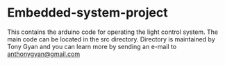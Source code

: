 # Embedded-system-project

This contains the arduino code for operating the light control system.
The main code can be located in the src directory.
Directory is maintained by Tony Gyan and you can learn more by sending an e-mail to anthonygyan@gmail.com
